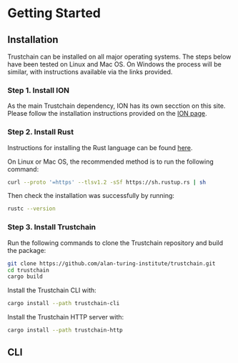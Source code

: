 # Getting Started

## Installation

Trustchain can be installed on all major operating systems. The steps below have been tested on Linux and Mac OS. On Windows the process will be similar, with instructions available via the links provided.

### Step 1. Install ION

As the main Trustchain dependency, ION has its own secction on this site. Please follow the installation instructions provided on the [ION page](ion.md).

### Step 2. Install Rust

Instructions for installing the Rust language can be found [here](https://www.rust-lang.org/tools/install).

On Linux or Mac OS, the recommended method is to run the following command:
```bash
curl --proto '=https' --tlsv1.2 -sSf https://sh.rustup.rs | sh
```

Then check the installation was successfully by running:
```bash
rustc --version
```

### Step 3. Install Trustchain

Run the following commands to clone the Trustchain repository and build the package:
```bash
git clone https://github.com/alan-turing-institute/trustchain.git
cd trustchain
cargo build
```

Install the Trustchain CLI with:
```bash
cargo install --path trustchain-cli
```

Install the Trustchain HTTP server with:
```bash
cargo install --path trustchain-http
```

## CLI
